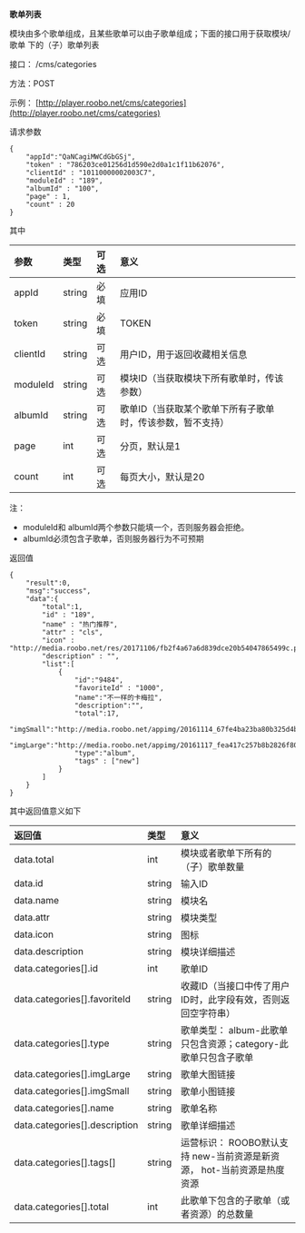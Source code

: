 **歌单列表**

模块由多个歌单组成，且某些歌单可以由子歌单组成；下面的接口用于获取模块/歌单 下的（子）歌单列表

接口： /cms/categories

方法：POST

示例： [http://player.roobo.net/cms/categories](http://player.roobo.net/cms/categories)

请求参数

```
{
    "appId":"QaNCagiMWCdGbGSj",
    "token" : "786203ce01256d1d590e2d0a1c1f11b62076",
    "clientId" : "10110000002003C7",
    "moduleId" : "189",
    "albumId" : "100",
    "page" : 1,
    "count" : 20
}
```

其中

| 参数 | 类型 | 可选 | 意义 |
| :--- | :--- | :--- | :--- |
| appId | string | 必填 | 应用ID |
| token | string | 必填 | TOKEN |
| clientId | string | 可选 | 用户ID，用于返回收藏相关信息 |
| moduleId | string | 可选 | 模块ID（当获取模块下所有歌单时，传该参数） |
| albumId | string | 可选 | 歌单ID（当获取某个歌单下所有子歌单时，传该参数，暂不支持） |
| page | int | 可选 | 分页，默认是1 |
| count | int | 可选 | 每页大小，默认是20 |

注：

* moduleId和
  albumId两个参数只能填一个，否则服务器会拒绝。
* albumId必须包含子歌单，否则服务器行为不可预期

返回值

```
{
    "result":0,
    "msg":"success",
    "data":{
        "total":1,
        "id" : "189",
        "name" : "热门推荐",
        "attr" : "cls",
        "icon" : "http://media.roobo.net/res/20171106/fb2f4a67a6d839dce20b54047865499c.png",
        "description" : "",
        "list":[
            {
                "id":"9484",
                "favoriteId" : "1000",
                "name":"不一样的卡梅拉",
                "description":"",
                "total":17,
                "imgSmall":"http://media.roobo.net/appimg/20161114_67fe4ba23ba80b325d4b388838d31853.png",
                "imgLarge":"http://media.roobo.net/appimg/20161117_fea417c257b8b2826f801d41a3a48931.jpg",
                "type":"album",
                "tags" : ["new"]
            }
        ]
    }
}
```

其中返回值意义如下

| 返回值 | 类型 | 意义 |
| :--- | :--- | :--- |
| data.total | int | 模块或者歌单下所有的（子）歌单数量 |
| data.id | string | 输入ID |
| data.name | string | 模块名 |
| data.attr | string | 模块类型 |
| data.icon | string | 图标 |
| data.description | string | 模块详细描述 |
| data.categories\[\].id | int | 歌单ID |
| data.categories\[\].favoriteId | string | 收藏ID（当接口中传了用户ID时，此字段有效，否则返回空字符串） |
| data.categories\[\].type | string | 歌单类型： album-此歌单只包含资源；category-此歌单只包含子歌单 |
| data.categories\[\].imgLarge | string | 歌单大图链接 |
| data.categories\[\].imgSmall | string | 歌单小图链接 |
| data.categories\[\].name | string | 歌单名称 |
| data.categories\[\].description | string | 歌单详细描述 |
| data.categories\[\].tags\[\] | string | 运营标识： ROOBO默认支持 new-当前资源是新资源， hot-当前资源是热度资源 |
| data.categories\[\].total | int | 此歌单下包含的子歌单（或者资源）的总数量 |



